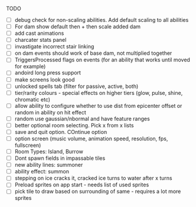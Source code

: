 TODO

- [ ] debug check for non-scaling abilities. Add default scaling to all abilities
- [ ] For dam show default then + then scale added dam
- [ ] add cast animations
- [ ] charcater stats panel
- [ ] invastigate incorrect stair linking
- [ ] on dam events should work of base dam, not multiplied together
- [ ] TriggersProcessed flags on events (for an ability that works until moved for example)
- [ ] andoird long press support
- [ ] make screens look good
- [ ] unlocked spells tab (filter for passive, active, both)
- [ ] tier/rarity colours - special effects on higher tiers (glow, pulse, shine, chromatic etc)
- [ ] allow ability to configure whether to use dist from epicenter offset or random in ability on hit effect
- [ ] random use gaussian/nbormal and have feature ranges
- [ ] better optional room selecting. Pick x from x lists
- [ ] save and quit option. COntinue option
- [ ] option screen (music volume, animation speed, resolution, fps, fullscreen)
- [ ] Room Types: Island, Burrow
- [ ] Dont spawn fields in impassable tiles
- [ ] new ability lines: summoner
- [ ] ability effect: summon
- [ ] stepping on ice cracks it, cracked ice turns to water after x turns
- [ ] Preload sprites on app start - needs list of used sprites
- [ ] pick tile to draw based on surrounding of same - requires a lot more sprites